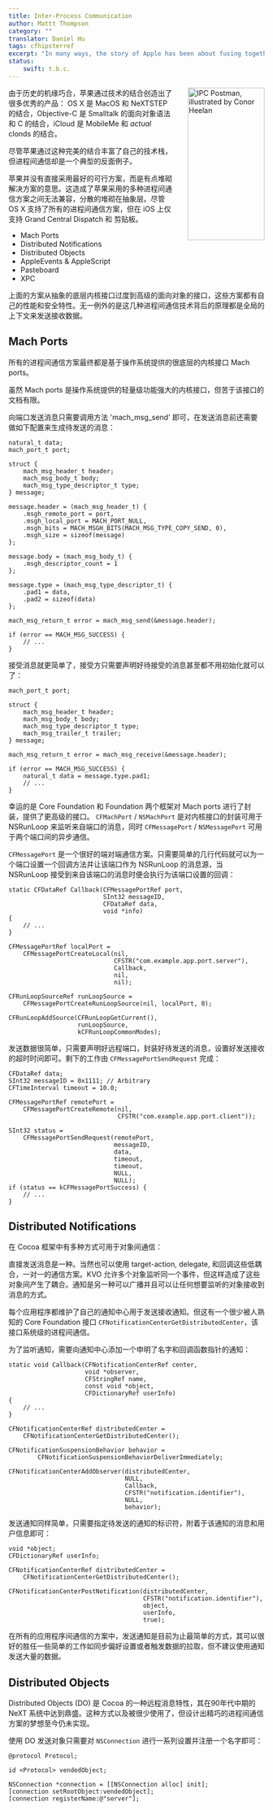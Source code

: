 ```yaml
---
title: Inter-Process Communication
author: Mattt Thompson
category: ""
translator: Daniel Hu
tags: cfhipsterref
excerpt: "In many ways, the story of Apple has been about fusing together technologies through happy accidents of history to create something better than before: OS X as a hybrid of MacOS & NeXTSTEP. Objective-C as the combination of Smalltalk's OOP paradigm and C. iCloud as the byproduct of MobileMe and actual clouds (presumably)."
status:
    swift: t.b.c.
---
```


<img src="{{ site.asseturl }}/cfhipsterref-illustration-postman.png" width="151" height="300" alt="IPC Postman, illustrated by Conor Heelan" style="float: right; margin-left: 2em; margin-bottom: 2em"/>

由于历史的机缘巧合，苹果通过技术的结合创造出了很多优秀的产品： OS X 是 MacOS 和 NeXTSTEP 的结合，Objective-C 是 Smalltalk 的面向对象语法和 C 的结合，iCloud 是 MobileMe 和 _actual_ clonds 的结合。

尽管苹果通过这种完美的结合丰富了自己的技术栈，但进程间通信却是一个典型的反面例子。

苹果并没有直接采用最好的可行方案，而是有点堆砌解决方案的意思。这造成了苹果采用的多种进程间通信方案之间无法兼容，分散的堆砌在抽象层。尽管 OS X 支持了所有的进程间通信方案，但在 iOS 上仅支持 Grand Central Dispatch 和 剪贴板。

- Mach Ports
- Distributed Notifications
- Distributed Objects
- AppleEvents & AppleScript
- Pasteboard
- XPC

上面的方案从抽象的底层内核接口过度到高级的面向对象的接口，这些方案都有自己的性能和安全特性。无一例外的是这几种进程间通信技术背后的原理都是全局的上下文来发送接收数据。

## Mach Ports

所有的进程间通信方案最终都是基于操作系统提供的很底层的内核接口 Mach ports。

虽然 Mach ports 是操作系统提供的轻量级功能强大的内核接口，但苦于该接口的文档有限。

向端口发送消息只需要调用方法 'mach_msg_send' 即可，在发送消息前还需要做如下配置来生成待发送的消息：

~~~{objective-c}
natural_t data;
mach_port_t port;

struct {
    mach_msg_header_t header;
    mach_msg_body_t body;
    mach_msg_type_descriptor_t type;
} message;

message.header = (mach_msg_header_t) {
    .msgh_remote_port = port,
    .msgh_local_port = MACH_PORT_NULL,
    .msgh_bits = MACH_MSGH_BITS(MACH_MSG_TYPE_COPY_SEND, 0),
    .msgh_size = sizeof(message)
};

message.body = (mach_msg_body_t) {
    .msgh_descriptor_count = 1
};

message.type = (mach_msg_type_descriptor_t) {
    .pad1 = data,
    .pad2 = sizeof(data)
};

mach_msg_return_t error = mach_msg_send(&message.header);

if (error == MACH_MSG_SUCCESS) {
    // ...
}
~~~

接受消息就更简单了，接受方只需要声明好待接受的消息甚至都不用初始化就可以了：

~~~{objective-c}
mach_port_t port;

struct {
    mach_msg_header_t header;
    mach_msg_body_t body;
    mach_msg_type_descriptor_t type;
    mach_msg_trailer_t trailer;
} message;

mach_msg_return_t error = mach_msg_receive(&message.header);

if (error == MACH_MSG_SUCCESS) {
    natural_t data = message.type.pad1;
    // ...
}
~~~

幸运的是 Core Foundation 和 Foundation 两个框架对 Mach ports 进行了封装，提供了更高级的接口。
`CFMachPort` / `NSMachPort` 是对内核接口的封装可用于 NSRunLoop 来监听来自端口的消息，同时 `CFMessagePort` / `NSMessagePort` 可用于两个端口间的异步通信。

`CFMessagePort` 是一个很好的端对端通信方案。只需要简单的几行代码就可以为一个端口设置一个回调方法并让该端口作为 NSRunLoop 的消息源，当 NSRunLoop 接受到来自该端口的消息时便会执行为该端口设置的回调：

~~~{objective-c}
static CFDataRef Callback(CFMessagePortRef port,
                          SInt32 messageID,
                          CFDataRef data,
                          void *info)
{
    // ...
}

CFMessagePortRef localPort =
    CFMessagePortCreateLocal(nil,
                             CFSTR("com.example.app.port.server"),
                             Callback,
                             nil,
                             nil);

CFRunLoopSourceRef runLoopSource =
    CFMessagePortCreateRunLoopSource(nil, localPort, 0);

CFRunLoopAddSource(CFRunLoopGetCurrent(),
                   runLoopSource,
                   kCFRunLoopCommonModes);
~~~

发送数据很简单，只需要声明好远程端口，封装好待发送的消息，设置好发送接收的超时时间即可。剩下的工作由 `CFMessagePortSendRequest` 完成：

~~~{objective-c}
CFDataRef data;
SInt32 messageID = 0x1111; // Arbitrary
CFTimeInterval timeout = 10.0;

CFMessagePortRef remotePort =
    CFMessagePortCreateRemote(nil,
                              CFSTR("com.example.app.port.client"));

SInt32 status =
    CFMessagePortSendRequest(remotePort,
                             messageID,
                             data,
                             timeout,
                             timeout,
                             NULL,
                             NULL);
if (status == kCFMessagePortSuccess) {
    // ...
}
~~~

## Distributed Notifications

在 Cocoa 框架中有多种方式可用于对象间通信：

直接发送消息是一种。当然也可以使用 target-action, delegate, 和回调这些低耦合，一对一的通信方案。KVO 允许多个对象监听同一个事件，但这样造成了这些对象间产生了耦合。通知是另一种可以广播并且可以让任何想要监听的对象接收到消息的方式。

每个应用程序都维护了自己的通知中心用于发送接收通知。但这有一个很少被人熟知的 Core Foundation 接口 `CFNotificationCenterGetDistributedCenter`，该接口系统级的进程间通信。

为了监听通知，需要向通知中心添加一个申明了名字和回调函数指针的通知：

~~~{objective-c}
static void Callback(CFNotificationCenterRef center,
                     void *observer,
                     CFStringRef name,
                     const void *object,
                     CFDictionaryRef userInfo)
{
    // ...
}

CFNotificationCenterRef distributedCenter =
    CFNotificationCenterGetDistributedCenter();

CFNotificationSuspensionBehavior behavior =
        CFNotificationSuspensionBehaviorDeliverImmediately;

CFNotificationCenterAddObserver(distributedCenter,
                                NULL,
                                Callback,
                                CFSTR("notification.identifier"),
                                NULL,
                                behavior);
~~~

发送通知同样简单，只需要指定待发送的通知的标识符，附着于该通知的消息和用户信息即可：

~~~{objective-c}
void *object;
CFDictionaryRef userInfo;

CFNotificationCenterRef distributedCenter =
    CFNotificationCenterGetDistributedCenter();

CFNotificationCenterPostNotification(distributedCenter,
                                     CFSTR("notification.identifier"),
                                     object,
                                     userInfo,
                                     true);
~~~

在所有的应用程序间通信的方案中，发送通知是目前为止最简单的方式，其可以很好的胜任一些简单的工作如同步偏好设置或者触发数据的拉取，但不建议使用通知发送大量的数据。

## Distributed Objects 

Distributed Objects (DO) 是 Cocoa 的一种远程消息特性，其在90年代中期的 NeXT 系统中达到鼎盛。这种方式以及被很少使用了，但设计出精巧的进程间通信方案的梦想至今仍未实现。

使用 DO 发送对象只需要对 `NSConnection` 进行一系列设置并注册一个名字即可：

~~~{objective-c}
@protocol Protocol;

id <Protocol> vendedObject;

NSConnection *connection = [[NSConnection alloc] init];
[connection setRootObject:vendedObject];
[connection registerName:@"server"];
~~~



